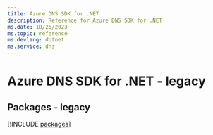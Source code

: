 ```yaml
---
title: Azure DNS SDK for .NET
description: Reference for Azure DNS SDK for .NET
ms.date: 10/26/2023
ms.topic: reference
ms.devlang: dotnet
ms.service: dns
---
```

# Azure DNS SDK for .NET - legacy
## Packages - legacy
[!INCLUDE [packages](dns-index.md)]